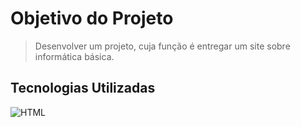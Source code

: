 # **Objetivo do Projeto** 

> Desenvolver um projeto, cuja função é entregar um site sobre informática básica.

## Tecnologias Utilizadas
![HTML](https://apexensino.com.br/wp-content/uploads/2017/11/html-css-javascript.jpg)
